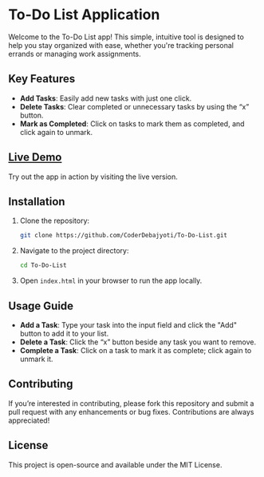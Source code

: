# To-Do List Application

Welcome to the To-Do List app! This simple, intuitive tool is designed to help you stay organized with ease, whether you're tracking personal errands or managing work assignments.

## Key Features

- **Add Tasks**: Easily add new tasks with just one click.
- **Delete Tasks**: Clear completed or unnecessary tasks by using the “x” button.
- **Mark as Completed**: Click on tasks to mark them as completed, and click again to unmark.

## [Live Demo](https://coderdebajyoti.github.io/To-Do-List/)

Try out the app in action by visiting the live version.

## Installation

1. Clone the repository:

   ```bash
   git clone https://github.com/CoderDebajyoti/To-Do-List.git
   ```

2. Navigate to the project directory:

   ```bash
   cd To-Do-List
   ```

3. Open `index.html` in your browser to run the app locally.

## Usage Guide

- **Add a Task**: Type your task into the input field and click the "Add" button to add it to your list.
- **Delete a Task**: Click the “x” button beside any task you want to remove.
- **Complete a Task**: Click on a task to mark it as complete; click again to unmark it.

## Contributing

If you’re interested in contributing, please fork this repository and submit a pull request with any enhancements or bug fixes. Contributions are always appreciated!

## License

This project is open-source and available under the MIT License.
